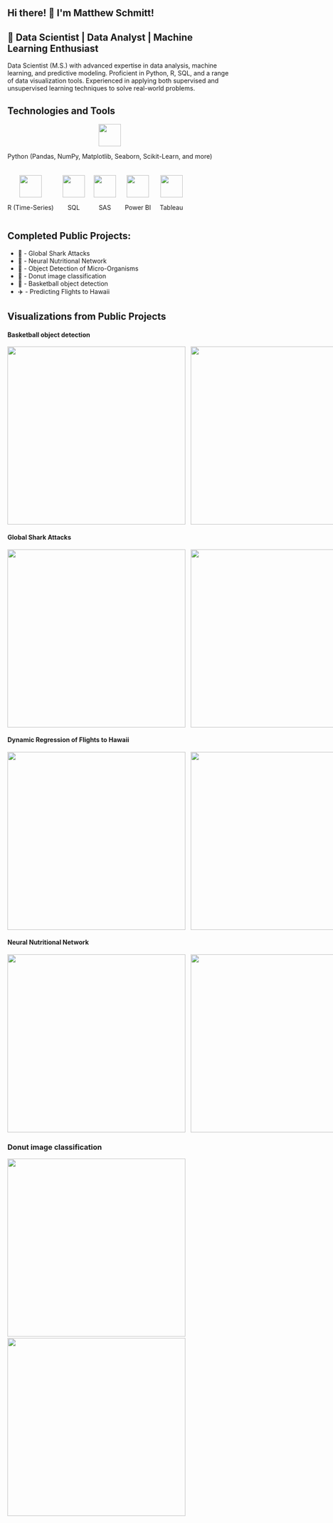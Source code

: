 ## Hi there! 👋 I'm Matthew Schmitt!

## 🚀 Data Scientist | Data Analyst | Machine Learning Enthusiast

Data Scientist (M.S.) with advanced expertise in data analysis, machine learning, and predictive modeling. Proficient in Python, R, SQL, and a range of data visualization tools. Experienced in applying both supervised and unsupervised learning techniques to solve real-world problems.

## Technologies and Tools

<div style="display: flex; flex-wrap: wrap; gap: 20px;">

  <div style="text-align: center;">
    <img src="https://github.com/user-attachments/assets/a3f75745-68ae-4289-8823-cf5c72cdf973" width="50" height="50">
    <p>Python (Pandas, NumPy, Matplotlib, Seaborn, Scikit-Learn, and more)</p>
  </div>

  <div style="text-align: center;">
    <img src="https://github.com/user-attachments/assets/c197ab3f-a6ec-4044-8f30-26c65df6cd51" width="50" height="50">
    <p>R (Time-Series)</p>
  </div>

  <div style="text-align: center;">
    <img src="https://github.com/user-attachments/assets/3f542b01-c748-4bc3-9c8d-8930d8d7b556" width="50" height="50">
    <p>SQL</p>
  </div>

  <div style="text-align: center;">
    <img src="https://github.com/user-attachments/assets/5bdb4b5d-d105-44e5-a1c9-8f46c4f3fb4d" width="50" height="50">
    <p>SAS</p>
  </div>

  <div style="text-align: center;">
    <img src="https://github.com/user-attachments/assets/da6a82f0-2140-4936-9a17-c8acd04c9b5f" width="50" height="50">
    <p>Power BI</p>
  </div>

  <div style="text-align: center;">
    <img src="https://github.com/user-attachments/assets/7fe726a9-20f1-4354-8311-9ca741afe07e" width="50" height="50">
    <p>Tableau</p>
  </div>

</div>

## Completed Public Projects:
- 🦈 - Global Shark Attacks
- 🍔 - Neural Nutritional Network
- 🦠 - Object Detection of Micro-Organisms
- 🍩 - Donut image classification
- 🏀 - Basketball object detection 
- ✈️ - Predicting Flights to Hawaii

## Visualizations from Public Projects

#### Basketball object detection
<div style="display: flex; flex-direction: row;">
    <img src="https://github.com/user-attachments/assets/a8fdd693-b7d7-4f3e-9690-319edd561842" width="400" height="400">
    &nbsp;&nbsp;&nbsp;
    <img src="https://raw.githubusercontent.com/MatteSchmitt/MatteSchmitt/main/basketball%20gif.gif" width="400" height="400">
</div>

#### Global Shark Attacks
<div style="display: flex; flex-direction: row;">
    <img src="https://github.com/user-attachments/assets/50e8bcc3-faea-4f0f-87a4-39962d17d2da" width="400" height="400">
    &nbsp;&nbsp;&nbsp;
    <img src="https://github.com/user-attachments/assets/b22dafdb-6641-4d62-96d9-c8fb315bb08e" width="400" height="400">
</div>

#### Dynamic Regression of Flights to Hawaii 
<div style="display: flex; flex-direction: row;">
    <img src="https://github.com/user-attachments/assets/64345ec7-0afb-4588-b2f4-2775b44c76e8" width="400" height="400">
    &nbsp;&nbsp;&nbsp;
    <img src="https://github.com/user-attachments/assets/f1240fcc-607c-4ae5-93a1-b93ad39c8e69" width="400" height="400">
</div>

#### Neural Nutritional Network
<div style="display: flex; flex-direction: row;">
    <img src="https://github.com/user-attachments/assets/0792aa1b-ccda-4db2-b9d4-fd981adc5e6d" width="400" height="400">
    &nbsp;&nbsp;&nbsp;
    <img src="https://github.com/user-attachments/assets/6893c419-e4b4-433f-bcca-9d6cd08cb6bd" width="400" height="400">
</div>

### Donut image classification
<img src="https://github.com/user-attachments/assets/89d583a5-f713-4f55-afe0-08a35558de5c" width="400" height="400">
&nbsp;&nbsp;&nbsp;
<img src="https://github.com/user-attachments/assets/853af04a-e598-4508-a6db-b51751af0356" width="400" height="400">
